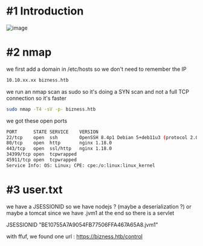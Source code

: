 # #1 Introduction
![image](https://github.com/Mate0r/app.hackthebock.com/assets/94843357/61902059-4a15-4f8e-b432-4249c79305c8)

# #2 nmap

we first add a domain in /etc/hosts so we don't need to remember the IP
```bash
10.10.xx.xx bizness.htb
```

we run an nmap scan as sudo so it's doing a SYN scan and not a full TCP connection so it's faster

```bash
sudo nmap -T4 -sV -p- bizness.htb
```

we got these open ports
```bash
PORT      STATE SERVICE    VERSION
22/tcp    open  ssh        OpenSSH 8.4p1 Debian 5+deb11u3 (protocol 2.0)
80/tcp    open  http       nginx 1.18.0
443/tcp   open  ssl/http   nginx 1.18.0
34399/tcp open  tcpwrapped
45911/tcp open  tcpwrapped
Service Info: OS: Linux; CPE: cpe:/o:linux:linux_kernel
```

# #3 user.txt


we have a JSESSIONID so we have nodejs ? (maybe a deserialization ?)
or maybe a tomcat since we have .jvm1 at the end so there is a servlet

JSESSIONID	"BE10755A7A9054FB77506FFA467A65A8.jvm1"


with ffuf, we found one url :
https://bizness.htb/control
